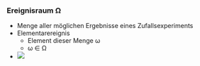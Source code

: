 ### Ereignisraum Ω
+ Menge  aller möglichen Ergebnisse eines Zufallsexperiments
+ Elementarereignis
	+ Element dieser Menge ω
	+ ω ∈ Ω
+ ![](../../z_images/Pasted%20image%2020221004084351.png)

